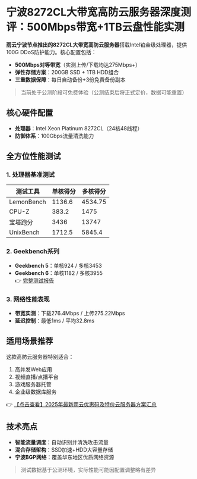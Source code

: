 # 宁波8272CL大带宽高防云服务器深度测评：500Mbps带宽+1TB云盘性能实测

**雨云宁波节点推出的8272CL大带宽高防云服务器**搭载Intel铂金级处理器，提供100G DDoS防护能力。核心配置包括：
- **500Mbps对等带宽**（实测上传/下载均达275Mbps+）
- **弹性存储方案**：200GB SSD + 1TB HDD组合
- **三重数据保障**：每日自动备份+3份免费备份副本

> 当前处于公测阶段可免费体验（公测结束后将正式定价，数据可能重置）

## 核心硬件配置
- **处理器**：Intel Xeon Platinum 8272CL（24核48线程）
- **防御体系**：100Gbps流量清洗能力

## 全方位性能测试

### 1. 处理器基准测试
| 测试工具       | 单核得分 | 多核得分  |
|----------------|----------|-----------|
| LemonBench     | 1136.6   | 4534.75   |
| CPU-Z          | 383.2    | 1475      |
| 宝塔跑分       | 3436     | 13747     |
| UnixBench      | 1712.5   | 5845.4    |

### 2. Geekbench系列
- **Geekbench 5**：单核924 / 多核3453
- **Geekbench 6**：单核1182 / 多核3955  
👉 [完整测试报告](https://bit.ly/RainYun)

### 3. 网络性能表现
- **带宽实测**：下载276.4Mbps / 上传275.22Mbps
- **延迟控制**：最低1ms / 平均32.8ms

## 适用场景推荐
这款高防云服务器特别适合：
1. 高并发Web应用
2. 视频直播/点播平台
3. 游戏服务器托管
4. 企业级数据库服务

👉 [【点击查看】2025年最新雨云优惠码及特价云服务器方案汇总](https://bit.ly/RainYun)

## 技术亮点
- **智能流量调度**：自动识别并清洗攻击流量
- **混合存储架构**：SSD加速+HDD大容量存储
- **宁波BGP网络**：覆盖华东地区优质网络资源

> 测试数据基于公测环境，实际性能可能因配置调整略有差异